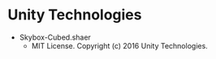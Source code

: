 # Unity Technologies

- Skybox-Cubed.shaer
    - MIT License. Copyright (c) 2016 Unity Technologies.

